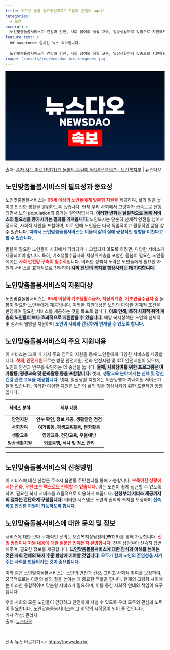 ```yaml
---
title: 어르신 돌봄 필요하신가요? 도움의 손길이 aquí!
categories:
  - 보건
excerpt: >
  노인맞춤돌봄서비스가 건강과 안전, 사회 참여와 생활 교육, 일상생활까지 맞춤으로 지원해드립니다.  ▲ 지원대…
feature_text: >
  ## navernews 실시간 뉴스 속보입니다.

  노인맞춤돌봄서비스가 건강과 안전, 사회 참여와 생활 교육, 일상생활까지 맞춤으로 지원해드립니다.  ▲ 지원대…
image: '/assets/img/newsdao_breakingnews.jpg'
---
```


![뉴스다오 속보](/assets/img/newsdao_breakingnews.jpg)

<p>출처: <a href="https://newsdao.kr/1646" rel="dofollow">혼자 사는 어르신인가요? 돌봄의 손길이 필요하신가요? - 보건복지부</a> | 뉴스다오</p>

<h2 data-ke-size="size26">노인맞춤돌봄서비스의 필요성과 중요성</h2>

<p data-ke-size="size16">노인맞춤돌봄서비스는 <b><span style="color: #ee2323;">65세 이상의 노인들에게 맞춤형 지원을</span></b> 제공하여, 삶의 질을 높이고 안전한 생활을 영위하도록 돕습니다. 현재 우리 사회에서 고령화가 급속도로 진행되면서 노인 population의 증가는 필연적입니다. <b><span style="background-color: #21538527;">이러한 변화는 실질적으로 돌봄 서비스의 필요성을 증가시키는 결과를 가져옵니다.</span></b> 노인복지는 단순히 신체적 안전을 넘어서 정서적, 사회적 지원을 포함하며, 이로 인해 노인들은 더욱 독립적이고 활동적인 삶을 살 수 있습니다. <b><span style="color: #1a5490;">따라서 노인맞춤돌봄서비스는 이들의 삶의 질에 긍정적인 영향을 미친다고 할 수 있습니다.</span></b></p>

<p data-ke-size="size16">돌봄이 필요한 노인들이 사회에서 격리되거나 고립되지 않도록 하려면, 다양한 서비스가 제공되어야 합니다. 특히, 기초생활수급자와 차상위계층을 포함한 돌봄이 필요한 노인들에게는 <b><span style="color: #ee2323;">사회 안전망 구축이 필수적</span></b>입니다. 이러한 정책적 노력은 노인들에게 필요한 자원과 서비스를 효과적으로 전달하며 <b><span style="background-color: #21538527;">사회 전반의 복지를 향상시키는 데 기여합니다.</span></b></p>

<h2>노인맞춤돌봄서비스의 지원대상</h2>

<p data-ke-size="size16">노인맞춤돌봄서비스는 <b><span style="color: #ee2323;">65세 이상의 기초생활수급자, 차상위계층, 기초연금수급자 중</span></b> 돌봄이 필요한 노인들에게 제공됩니다. 이러한 지원대상은 노인의 다양한 경제적 조건을 반영하여 필요한 서비스를 제공하는 것을 목표로 합니다. <b><span style="background-color: #21538527;">이로 인해, 특히 사회적 취약 계층의 노인들이 보다 효과적으로 지원받을 수 있습니다.</span></b> 해당 복지정책은 노인의 신체적 및 정서적 웰빙을 지원하며 <b><span style="color: #1a5490;">노인이 사회와 건강하게 연계될 수 있도록 합니다.</span></b></p>

<h2>노인맞춤돌봄서비스의 주요 지원내용</h2>

<p data-ke-size="size16">이 서비스는 크게 네 가지 주요 영역의 지원을 통해 노인들에게 다양한 서비스를 제공합니다. <b><span style="color: #ee2323;">첫째, 안전지원</span></b>으로는 방문 안전지원, 전화 안전지원 및 ICT 안전지원이 있으며, 노인의 안전과 안부를 확인하는 데 중점을 둡니다. <b><span style="background-color: #21538527;">둘째, 사회참여를 위한 프로그램은 여가활동, 평생교육 및 문화활동 등을 포함합니다.</span></b> 셋째, <b><span style="color: #1a5490;">생활교육 분야에서는 신체 및 정신건강 관련 교육을 제공합니다.</span></b> 넷째, 일상생활 지원에는 외출동행과 가사지원 서비스가 들어 있습니다. 이러한 다양한 지원은 노인의 삶의 질을 향상시키기 위한 포괄적인 방향입니다.</p>

<table style="border-collapse: collapse; width: 100%;">
  <thead>
    <tr>
      <th style="text-align: center; height: 40px;"><b>서비스 분야</b></th>
      <th style="text-align: center; height: 40px;"><b>세부 내용</b></th>
    </tr>
  </thead>
  <tbody>
    <tr>
      <td style="text-align: center; height: 17px;"><b>안전지원</b></td>
      <td style="text-align: center; height: 17px;"><b>안부 확인, 정보 제공, 생활안전 점검</b></td>
    </tr>
    <tr>
      <td style="text-align: center; height: 17px;"><b>사회참여</b></td>
      <td style="text-align: center; height: 17px;"><b>여가활동, 평생교육활동, 문화활동</b></td>
    </tr>
    <tr>
      <td style="text-align: center; height: 17px;"><b>생활교육</b></td>
      <td style="text-align: center; height: 17px;"><b>영양교육, 건강교육, 우울예방</b></td>
    </tr>
    <tr>
      <td style="text-align: center; height: 17px;"><b>일상생활지원</b></td>
      <td style="text-align: center; height: 17px;"><b>외출동행, 식사 및 청소 관리</b></td>
    </tr>
  </tbody>
</table>

<hr style="border: 1px solid #ddd;">

<h2>노인맞춤돌봄서비스의 신청방법</h2>

<p data-ke-size="size16">이 서비스에 대한 신청은 주소지 읍면동 주민센터를 통해 가능합니다. <b><span style="color: #ee2323;">부득이한 상황에서는 전화, 우편 또는 팩스로도 신청할 수 있습니다.</span></b> 이는 노인이 쉽게 접근할 수 있도록 하여, 필요한 복지 서비스를 효율적으로 이용하게 해줍니다. <b><span style="background-color: #21538527;">신청부터 서비스 제공까지의 절차는 간단하게 구성됩니다.</span></b> 이러한 시스템은 노인의 권리와 복지를 보장하며 <b><span style="color: #1a5490;">신속하고 안전한 지원이 가능하도록 합니다.</span></b></p>

<h2>노인맞춤돌봄서비스에 대한 문의 및 정보</h2>

<p data-ke-size="size16">서비스에 대한 보다 구체적인 문의는 보건복지상담센터(☎129)를 통해 가능합니다. <b><span style="color: #ee2323;">신청 방법이나 지원 내용에 대한 질문은 언제든지 환영합니다.</span></b> 전문 상담원이 신속히 답변해주며, 필요한 정보를 제공합니다. <b><span style="background-color: #21538527;">노인맞춤돌봄서비스에 대한 인식과 이해를 높이는 것은 사회 전체의 복지 수준 향상에 기여할 것입니다.</span></b> <b><span style="color: #1a5490;">모두가 함께 노인의 존엄성을 지켜주는 사회를 만들어가는 것이 중요합니다.</span></b></p>

<p data-ke-size="size16">이와 같은 노인맞춤돌봄서비스는 노인의 안전과 건강, 그리고 사회적 참여를 보장하여, 궁극적으로는 이들의 삶의 질을 높이는 데 중요한 역할을 합니다. 현재의 고령화 사회에는 이러한 통합적이며 맞춤형 서비스가 필요하며, 이를 통한 사회적 연대와 책임이 요구됩니다.</p>

<p data-ke-size="size16">우리 사회의 모든 노인들이 건강하고 안전하게 지낼 수 있도록 우리 모두의 관심과 노력이 필요합니다. 노인맞춤돌봄서비스는 그 희망의 시작점이 되어 줄 것입니다. <br> 기사 작성: 관리자 <br> 출처: <a href="https://newsdao.kr/1646">뉴스다오</a></p>

<p data-ke-size="size16">&nbsp;</p> 

신속 뉴스 바로가기 👉 <a href="https://newsdao.kr" rel="dofollow">https://newsdao.kr</a>


